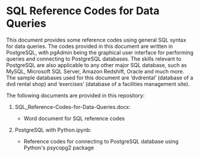 # SQL Reference Codes for Data Queries

This document provides some reference codes using general SQL syntax for data queries. The codes provided in this document are written in PostgreSQL, with pgAdmin being the graphical user interface for performing queries and connecting to PostgreSQL databases. The skills relevant to PostgreSQL are also applicable to any other major SQL database, such as MySQL, Microsoft SQL Server, Amazon Redshift, Oracle and much more. The sample databases used for this document are ‘dvdrental’ (database of a dvd rental shop) and ‘exercises’ (database of a facilities management site).

The following documents are provided in this repository:

1. SQL_Reference-Codes-for-Data-Queries.docx:
    * Word document for SQL reference codes

2. PostgreSQL with Python.ipynb:
    * Reference codes for connecting to PostgreSQL database using Python's psycopg2 package
